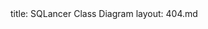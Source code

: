 <frontmatter>
  title: SQLancer Class Diagram
  layout: 404.md
</frontmatter>

<pic src="./assets/main_class.bmp" width="2000" />
